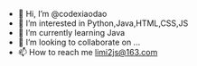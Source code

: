 - 👋 Hi, I’m @codexiaodao
- 👀 I’m interested in Python,Java,HTML,CSS,JS
- 🌱 I’m currently learning Java
- 💞️ I’m looking to collaborate on ...
- 📫 How to reach me limi2js@163.com

<!---
codexiaodao/codexiaodao is a ✨ special ✨ repository because its `README.md` (this file) appears on your GitHub profile.
You can click the Preview link to take a look at your changes.
--->
